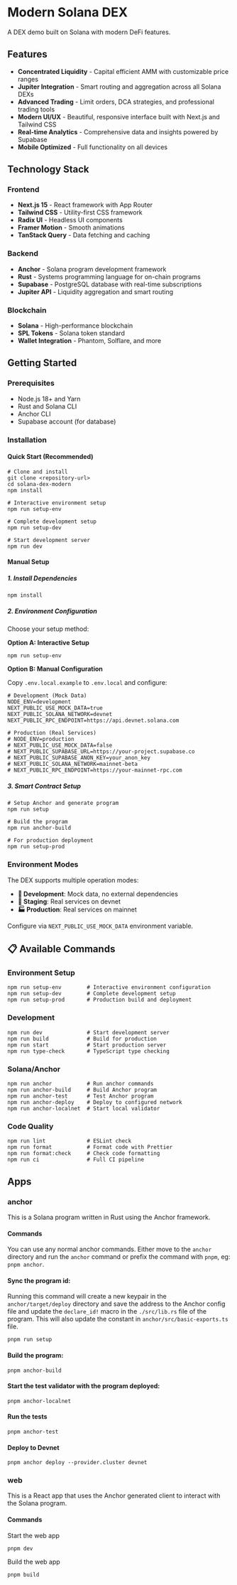 # Modern Solana DEX

A DEX demo built on Solana with modern DeFi features.

## Features

- **Concentrated Liquidity** - Capital efficient AMM with customizable price ranges
- **Jupiter Integration** - Smart routing and aggregation across all Solana DEXs  
- **Advanced Trading** - Limit orders, DCA strategies, and professional trading tools
- **Modern UI/UX** - Beautiful, responsive interface built with Next.js and Tailwind CSS
- **Real-time Analytics** - Comprehensive data and insights powered by Supabase
- **Mobile Optimized** - Full functionality on all devices

## Technology Stack

### Frontend
- **Next.js 15** - React framework with App Router
- **Tailwind CSS** - Utility-first CSS framework
- **Radix UI** - Headless UI components
- **Framer Motion** - Smooth animations
- **TanStack Query** - Data fetching and caching

### Backend  
- **Anchor** - Solana program development framework
- **Rust** - Systems programming language for on-chain programs
- **Supabase** - PostgreSQL database with real-time subscriptions
- **Jupiter API** - Liquidity aggregation and smart routing

### Blockchain
- **Solana** - High-performance blockchain
- **SPL Tokens** - Solana token standard
- **Wallet Integration** - Phantom, Solflare, and more

## Getting Started

### Prerequisites

- Node.js 18+ and Yarn
- Rust and Solana CLI
- Anchor CLI
- Supabase account (for database)

### Installation

#### Quick Start (Recommended)

```shell
# Clone and install
git clone <repository-url>
cd solana-dex-modern
npm install

# Interactive environment setup
npm run setup-env

# Complete development setup
npm run setup-dev

# Start development server
npm run dev
```

#### Manual Setup

##### 1. Install Dependencies

```shell
npm install
```

##### 2. Environment Configuration

Choose your setup method:

**Option A: Interactive Setup**
```shell
npm run setup-env
```

**Option B: Manual Configuration**

Copy `.env.local.example` to `.env.local` and configure:

```env
# Development (Mock Data)
NODE_ENV=development
NEXT_PUBLIC_USE_MOCK_DATA=true
NEXT_PUBLIC_SOLANA_NETWORK=devnet
NEXT_PUBLIC_RPC_ENDPOINT=https://api.devnet.solana.com

# Production (Real Services)
# NODE_ENV=production
# NEXT_PUBLIC_USE_MOCK_DATA=false
# NEXT_PUBLIC_SUPABASE_URL=https://your-project.supabase.co
# NEXT_PUBLIC_SUPABASE_ANON_KEY=your_anon_key
# NEXT_PUBLIC_SOLANA_NETWORK=mainnet-beta
# NEXT_PUBLIC_RPC_ENDPOINT=https://your-mainnet-rpc.com
```

##### 3. Smart Contract Setup

```shell
# Setup Anchor and generate program
npm run setup

# Build the program
npm run anchor-build

# For production deployment
npm run setup-prod
```

### Environment Modes

The DEX supports multiple operation modes:

- **🔬 Development**: Mock data, no external dependencies
- **🧪 Staging**: Real services on devnet
- **🏭 Production**: Real services on mainnet

Configure via `NEXT_PUBLIC_USE_MOCK_DATA` environment variable.

## 📋 Available Commands

### Environment Setup
```shell
npm run setup-env        # Interactive environment configuration
npm run setup-dev        # Complete development setup
npm run setup-prod       # Production build and deployment
```

### Development
```shell
npm run dev              # Start development server
npm run build            # Build for production
npm run start            # Start production server
npm run type-check       # TypeScript type checking
```

### Solana/Anchor
```shell
npm run anchor           # Run anchor commands
npm run anchor-build     # Build Anchor program
npm run anchor-test      # Test Anchor program
npm run anchor-deploy    # Deploy to configured network
npm run anchor-localnet  # Start local validator
```

### Code Quality
```shell
npm run lint             # ESLint check
npm run format           # Format code with Prettier
npm run format:check     # Check code formatting
npm run ci               # Full CI pipeline
```

## Apps

### anchor

This is a Solana program written in Rust using the Anchor framework.

#### Commands

You can use any normal anchor commands. Either move to the `anchor` directory and run the `anchor` command or prefix the
command with `pnpm`, eg: `pnpm anchor`.

#### Sync the program id:

Running this command will create a new keypair in the `anchor/target/deploy` directory and save the address to the
Anchor config file and update the `declare_id!` macro in the `./src/lib.rs` file of the program. This will also update
the constant in `anchor/src/basic-exports.ts` file.

```shell
pnpm run setup
```

#### Build the program:

```shell
pnpm anchor-build
```

#### Start the test validator with the program deployed:

```shell
pnpm anchor-localnet
```

#### Run the tests

```shell
pnpm anchor-test
```

#### Deploy to Devnet

```shell
pnpm anchor deploy --provider.cluster devnet
```

### web

This is a React app that uses the Anchor generated client to interact with the Solana program.

#### Commands

Start the web app

```shell
pnpm dev
```

Build the web app

```shell
pnpm build
```
